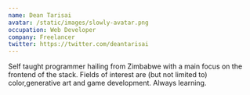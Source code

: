 ```yaml
---
name: Dean Tarisai
avatar: /static/images/slowly-avatar.png
occupation: Web Developer
company: Freelancer
twitter: https://twitter.com/deantarisai
---
```


Self taught programmer hailing from Zimbabwe with a main focus on the frontend of the stack. Fields of interest are (but not limited to) color,generative art and game development. Always learning.
